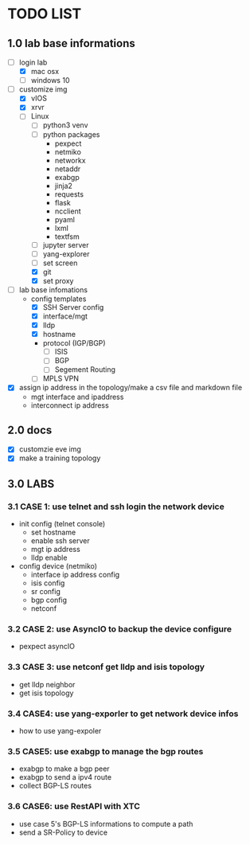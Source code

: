 # TODO LIST

## 1.0 lab base informations

- [ ] login lab
  - [x] mac osx
  - [ ] windows 10
- [ ] customize img
  - [x] vIOS
  - [x] xrvr
  - [ ] Linux 
     - [ ] python3 venv
     - [ ] python packages
         - pexpect
         - netmiko
         - networkx
         - netaddr
         - exabgp
         - jinja2
         - requests
         - flask
         - ncclient
         - pyaml
         - lxml
         - textfsm          
     - [ ] jupyter server
     - [ ] yang-explorer
     - [ ] set screen
     - [x] git
     - [x] set proxy
  
- [ ] lab base infomations
    - config templates
      - [x] SSH Server config
      - [x] interface/mgt
      - [x] lldp
      - [x] hostname
      - protocol (IGP/BGP)
         - [ ] ISIS
         - [ ] BGP
         - [ ] Segement Routing
      - [ ] MPLS VPN
- [x] assign ip address in the topology/make a csv file and markdown file
   - mgt interface and ipaddress
   - interconnect ip address 

## 2.0 docs 
- [x] customzie eve img
- [x] make a training topology

## 3.0 LABS

### 3.1 CASE 1: use telnet and ssh login the network device

 - init config (telnet console)
    - set hostname 
    - enable ssh server
    - mgt ip address
    - lldp enable
 - config device (netmiko)
    - interface ip address config 
    - isis config
    - sr config
    - bgp config
    - netconf
    
### 3.2 CASE 2: use AsyncIO to backup the device configure 
 - pexpect asyncIO

### 3.3 CASE 3: use netconf get lldp and isis topology
 - get lldp neighbor
 - get isis topology

### 3.4 CASE4: use yang-exporler to get network device infos
 - how to use yang-expoler

### 3.5 CASE5: use exabgp to manage the bgp routes
 - exabgp to make a bgp peer
 - exabgp to send a ipv4 route
 - collect BGP-LS routes
 
### 3.6 CASE6: use RestAPI with XTC
 - use case 5's BGP-LS informations to compute a path
 - send a SR-Policy to device
 



